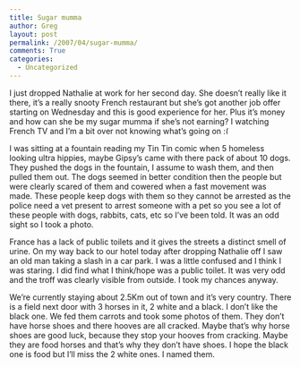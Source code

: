 ```yaml
---
title: Sugar mumma
author: Greg
layout: post
permalink: /2007/04/sugar-mumma/
comments: True
categories:
  - Uncategorized
---
```

I just dropped Nathalie at work for her second day. She doesn&#8217;t really like it there, it&#8217;s a really snooty French restaurant but she&#8217;s got another job offer starting on Wednesday and this is good experience for her. Plus it&#8217;s money and how can she be my sugar mumma if she&#8217;s not earning? I watching French TV and I&#8217;m a bit over not knowing what&#8217;s going on <img src="http://gregology.net/wp-includes/images/smilies/frownie.png" alt=":(" class="wp-smiley" style="height: 1em; max-height: 1em;" />

I was sitting at a fountain reading my Tin Tin comic when 5 homeless looking ultra hippies, maybe Gipsy&#8217;s came with there pack of about 10 dogs. They pushed the dogs in the fountain, I assume to wash them, and then pulled them out. The dogs seemed in better condition then the people but were clearly scared of them and cowered when a fast movement was made. These people keep dogs with them so they cannot be arrested as the police need a vet present to arrest someone with a pet so you see a lot of these people with dogs, rabbits, cats, etc so I&#8217;ve been told. It was an odd sight so I took a photo.

France has a lack of public toilets and it gives the streets a distinct smell of urine. On my way back to our hotel today after dropping Nathalie off I saw an old man taking a slash in a car park. I was a little confused and I think I was staring. I did find what I think/hope was a public toilet. It was very odd and the troff was clearly visible from outside. I took my chances anyway.

We&#8217;re currently staying about 2.5Km out of town and it&#8217;s very country. There is a field next door with 3 horses in it, 2 white and a black. I don&#8217;t like the black one. We fed them carrots and took some photos of them. They don&#8217;t have horse shoes and there hooves are all cracked. Maybe that&#8217;s why horse shoes are good luck, because they stop your hooves from cracking. Maybe they are food horses and that&#8217;s why they don&#8217;t have shoes. I hope the black one is food but I&#8217;ll miss the 2 white ones. I named them.